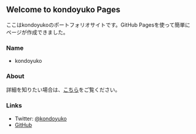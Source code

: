 ## Welcome to kondoyuko Pages

ここはkondoyukoのポートフォリオサイトです。GitHub Pagesを使って簡単にページが作成できました。

### Name

 - kondoyuko

### About

詳細を知りたい場合は、[こちら](/about.html)をご覧ください。

### Links

 - Twitter: [@kondoyuko](https://twitter.com/kondoyuko)
 - [GitHub](https://github.com/kondoyuko)
